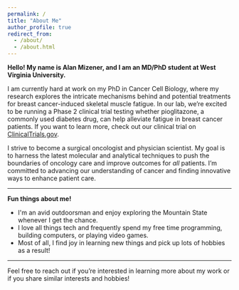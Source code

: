 ```yaml
---
permalink: /
title: "About Me"
author_profile: true
redirect_from: 
  - /about/
  - /about.html
---
```


**Hello! My name is Alan Mizener, and I am an MD/PhD student at West Virginia University.**

I am currently hard at work on my PhD in Cancer Cell Biology, where my research explores the intricate mechanisms behind and potential treatments for breast cancer-induced skeletal muscle fatigue. In our lab, we’re excited to be running a Phase 2 clinical trial testing whether pioglitazone, a commonly used diabetes drug, can help alleviate fatigue in breast cancer patients. If you want to learn more, check out our clinical trial on [ClinicalTrials.gov](https://www.clinicaltrials.gov/study/NCT05013255?cond=Breast%20Cancer&intr=pioglitazone&rank=1).

I strive to become a surgical oncologist and physician scientist. My goal is to harness the latest molecular and analytical techniques to push the boundaries of oncology care and improve outcomes for *all* patients. I’m committed to advancing our understanding of cancer and finding innovative ways to enhance patient care.

---

**Fun things about me!**

- I'm an avid outdoorsman and enjoy exploring the Mountain State whenever I get the chance.
- I love all things tech and frequently spend my free time programming, building computers, or playing video games.
- Most of all, I find joy in learning new things and pick up lots of hobbies as a result!

---

Feel free to reach out if you’re interested in learning more about my work or if you share similar interests and hobbies!
